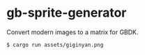 # gb-sprite-generator

Convert modern images to a matrix for GBDK.

```console
$ cargo run assets/giginyan.png
```
